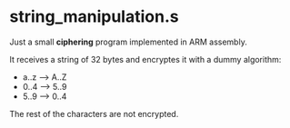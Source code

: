 # string_manipulation.s

Just a small **ciphering** program implemented in ARM assembly.

It receives a string of 32 bytes and encryptes it with a dummy algorithm:
* a..z --> A..Z
* 0..4 --> 5..9
* 5..9 --> 0..4

The rest of the characters are not encrypted.
